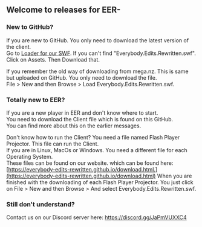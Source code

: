 ## Welcome to releases for EER-

### New to GitHub?

If you are new to GitHub. You only need to download the latest version of the client.  
Go to [Loader for our SWF](https://github.com/Everybody-Edits-Rewritten/Releases/releases/download/2.1.2/Everybody.Edits.Rewritten.swf). 
If you can't find "Everybody.Edits.Rewritten.swf". Click on Assets. Then Download that.  

If you remember the old way of downloading from mega.nz. This is same but uploaded on GitHub. You only need to download the file.   
File > New and then Browse > Load Everybody.Edits.Rewritten.swf.


 
### Totally new to EER?
If you are a new player in EER and don't know where to start.  
You need to download the Client file which is found on this GitHub.   
You can find more about this on the earlier messages. 

Don't know how to run the Client? You need a file named Flash Player Projector. This file can run the Client.  
If you are in Linux, MacOs or Windows. You need a different file for each Operating System.  
These files can be found on our website. which can be found here: [https://everybody-edits-rewritten.github.io/download.html.](https://everybody-edits-rewritten.github.io/download.html)
When you are finished with the downloading of each Flash Player Projector. You just click on File > New and then Browse > And select Everybody.Edits.Rewritten.swf.

### Still don't understand? 
Contact us on our Discord server here: https://discord.gg/JaPmVUXXC4

